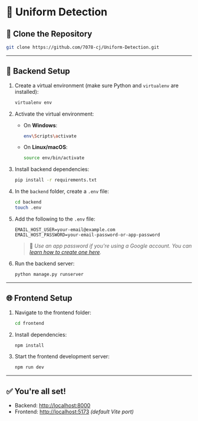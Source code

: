 # 🧥 Uniform Detection

## 🚀 Clone the Repository

```bash
git clone https://github.com/7078-cj/Uniform-Detection.git
```

---

## 🔧 Backend Setup

1. Create a virtual environment (make sure Python and `virtualenv` are installed):
   ```bash
   virtualenv env
   ```

2. Activate the virtual environment:
   - On **Windows**:
     ```bash
     env\Scripts\activate
     ```
   - On **Linux/macOS**:
     ```bash
     source env/bin/activate
     ```

3. Install backend dependencies:
   ```bash
   pip install -r requirements.txt
   ```

4. In the `backend` folder, create a `.env` file:
   ```bash
   cd backend
   touch .env
   ```

5. Add the following to the `.env` file:
   ```env
   EMAIL_HOST_USER=your-email@example.com
   EMAIL_HOST_PASSWORD=your-email-password-or-app-password
   ```

   > 🔐 *Use an app password if you're using a Google account. You can [learn how to create one here](https://support.google.com/accounts/answer/185833?hl=en).*

6. Run the backend server:
   ```bash
   python manage.py runserver
   ```

---

## 🌐 Frontend Setup

1. Navigate to the frontend folder:
   ```bash
   cd frontend
   ```

2. Install dependencies:
   ```bash
   npm install
   ```

3. Start the frontend development server:
   ```bash
   npm run dev
   ```

---

## ✅ You're all set!

- Backend: [http://localhost:8000](http://localhost:8000)
- Frontend: [http://localhost:5173](http://localhost:5173) *(default Vite port)*

